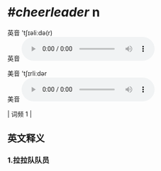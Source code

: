 # ***\#cheerleader*** n
英音 'tʃɪəliːdə(r)  
英音
<audio src="./media/cheerleader1.aac" controls="controls"></audio>

美音 'tʃɪrliːdər  
美音
<audio src="./media/cheerleader2.aac" controls="controls"></audio>



| 词频 1 |  

英文释义
---
### 1.**拉拉队队员**  



